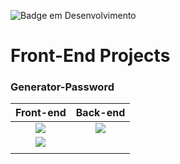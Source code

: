 ![Badge em Desenvolvimento](http://img.shields.io/static/v1?label=STATUS&message=%20DESENVOLVIDO&color=GREEN&style=for-the-badge)
# Front-End Projects 
### Generator-Password

| **Front-end** | **Back-end**| 
| :-----------: | :----------:| 
|![](https://img.shields.io/badge/-HTML-orange?logo=html5&logoColor=white&logoWidth=30)       | ![](https://img.shields.io/badge/-javaScript-yellow?logo=javascript&logoColor=white&logoWidth=30) |  
|![](https://img.shields.io/badge/-CSS3-blue?logo=css3&logoColor=white&logoWidth=30)       |              |                  
|               |              |                   


